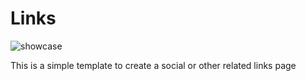 # Links
![showcase](https://github.com/imigorfiorio/links/assets/81391388/244a8e3b-32cd-4e8b-b4c2-6a105e06536c)

This is a simple template to create a social or other related links page
